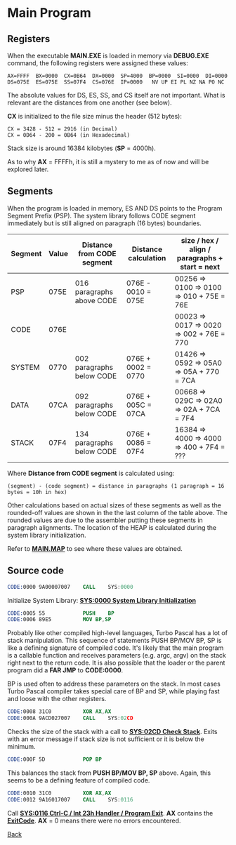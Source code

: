 # Main Program

## Registers

When the executable **MAIN.EXE** is loaded in memory via **DEBUG.EXE** command, the following registers were assigned these values:

```
AX=FFFF  BX=0000  CX=0B64  DX=0000  SP=4000  BP=0000  SI=0000  DI=0000
DS=075E  ES=075E  SS=07F4  CS=076E  IP=0000   NV UP EI PL NZ NA PO NC
```

The absolute values for DS, ES, SS, and CS itself are not important. What is relevant are the distances from one another (see below).

**CX** is initialized to the file size minus the header (512 bytes):

```
CX = 3428 - 512 = 2916 (in Decimal)
CX = 0D64 - 200 = 0B64 (in Hexadecimal)
```

Stack size is around 16384 kilobytes (**SP** = 4000h).

As to why **AX** = FFFFh, it is still a mystery to me as of now and will be explored later.

## Segments

When the program is loaded in memory, ES AND DS points to the Program Segment Prefix (PSP). The system library follows CODE segment immediately but is still aligned on paragraph (16 bytes) boundaries.

|Segment|Value|Distance from CODE segment|Distance calculation |size / hex / align / paragraphs + start = next|
|-------|-----|--------------------------|---------------------|----------------------------------------------|
|PSP    | 075E| 016 paragraphs above CODE|076E - 0010 = 075E   | 00256 => 0100 => 0100 => 010 + 75E = 76E     |
|CODE   | 076E|                          |                     | 00023 => 0017 => 0020 => 002 + 76E = 770     | 
|SYSTEM | 0770| 002 paragraphs below CODE|076E + 0002 = 0770   | 01426 => 0592 => 05A0 => 05A + 770 = 7CA     |
|DATA   | 07CA| 092 paragraphs below CODE|076E + 005C = 07CA   | 00668 => 029C => 02A0 => 02A + 7CA = 7F4     |
|STACK  | 07F4| 134 paragraphs below CODE|076E + 0086 = 07F4   | 16384 => 4000 => 4000 => 400 + 7F4 = ???     |

Where **Distance from CODE segment** is calculated using:

```
(segment) - (code segment) = distance in paragraphs (1 paragraph = 16 bytes = 10h in hex)
```

Other calculations based on actual sizes of these segments as well as the rounded-off values are shown in the the last column of the table above. The rounded values are due to the assembler putting these segments in paragraph alignments. The location of the HEAP is calculated during the system library initialization.

Refer to **[MAIN.MAP](MAIN-MAP.md)** to see where these values are obtained.

## Source code

```nasm
CODE:0000 9A00007007    CALL	SYS:0000
```

Initialize System Library: **[SYS:0000 System Library Initialization](0000-INIT.md)**

```nasm
CODE:0005 55            PUSH	BP
CODE:0006 89E5          MOV	BP,SP
```

Probably like other compiled high-level languages, Turbo Pascal has a lot of stack manipulation. This sequence of statements PUSH BP/MOV BP, SP is like a defining signature of compiled code. It's likely that the main program is a callable function and receives parameters (e.g. argc, argv) on the stack right next to the return code. It is also possible that the loader or the parent program did a **FAR JMP** to **CODE:0000**. 

BP is used often to address these parameters on the stack. In most cases Turbo Pascal compiler takes special care of BP and SP, while playing fast and loose with the other registers.

```nasm
CODE:0008 31C0          XOR	AX,AX
CODE:000A 9ACD027007    CALL	SYS:02CD
```

Checks the size of the stack with a call to **[SYS:02CD Check Stack](02CD-CHECK-STACK.md)**. Exits with an error message if stack size is not sufficient or it is below the minimum.

```nasm
CODE:000F 5D            POP	BP
```

This balances the stack from **PUSH BP/MOV BP, SP** above. Again, this seems to be a defining feature of compiled code.

```nasm
CODE:0010 31C0          XOR	AX,AX
CODE:0012 9A16017007    CALL	SYS:0116
```

Call **[SYS:0116 Ctrl-C / Int 23h Handler / Program Exit](0113-CTRL-C-HANDLER.md)**. **AX** contains the **[ExitCode](DATA.md)**. **AX** = 0 means there were no errors encountered.

[Back](../README.md)